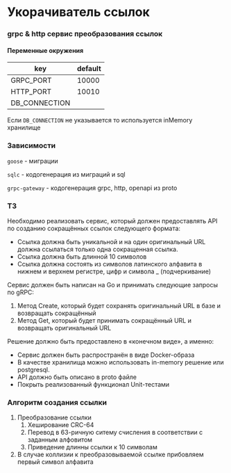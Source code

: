 # Укорачиватель ссылок

### grpc & http сервис преобразования ссылок

#### Переменные окружения

|key|default|
|---|---|
|GRPC_PORT| 10000|
|HTTP_PORT| 10010|
|DB_CONNECTION||

Если `DB_CONNECTION` не указывается то используется inMemory хранилище

### Зависимости

`goose` - миграции

`sqlc` - кодогенерация из миграций и sql

`grpc-gateway` - кодогенерация grpc, http, openapi из proto

### ТЗ

Необходимо реализовать сервис, который должен предоставлять API по созданию сокращённых ссылок следующего формата:

- Ссылка должна быть уникальной и на один оригинальный URL должна ссылаться только одна сокращенная ссылка.
- Ссылка должна быть длинной 10 символов
- Ссылка должна состоять из символов латинского алфавита в нижнем и верхнем регистре, цифр и символа _ (подчеркивание)

Сервис должен быть написан на Go и принимать следующие запросы по gRPC:

1. Метод Create, который будет сохранять оригинальный URL в базе и возвращать сокращённый
2. Метод Get, который будет принимать сокращённый URL и возвращать оригинальный URL

Решение должно быть предоставлено в «конечном виде», а именно:

- Сервис должен быть распространён в виде Docker-образа
- В качестве хранилища можно использовать in-memory решение или postgresql.
- API должно быть описано в proto файле
- Покрыть реализованный функционал Unit-тестами

### Алгоритм создания ссылки

1. Преобразование ссылки
    1. Хеширование CRC-64
    2. Перевод в 63-ричную ситему счисления в соответствии с заданным алфовитом
    3. Приведение длинны ссылки к 10 символам
2. В случае коллизии к преобразовываемой ссылке прибовляем первый символ алфавита
